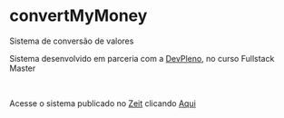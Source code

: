 # convertMyMoney
Sistema de conversão de valores

Sistema desenvolvido em parceria com a <a href="http://www.devpleno.com">DevPleno</a>, no curso Fullstack Master

<br>

Acesse o sistema publicado no <a href="https://zeit.co/">Zeit</a> clicando <a href="https://convertmymoney-psi-nine.now.sh/">Aqui</a>